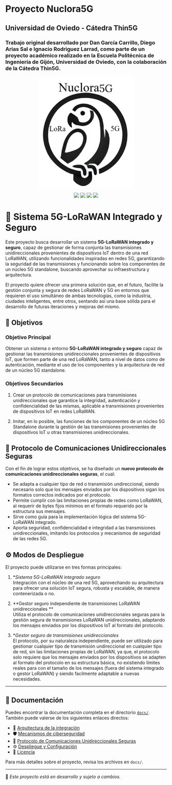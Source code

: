 # Proyecto Nuclora5G
## Universidad de Oviedo - Cátedra Thin5G

### Trabajo original desarrollado por Dan García Carrillo, Diego Arias Sal e Ignacio Rodriguez Larrad, como parte de un proyecto académico realizado en la Escuela Politécnica de Ingeniería de Gijón, Universidad de Oviedo, con la colaboración de la Cátedra Thin5G.

<p align="center">
  <img src="nuclora5G_logo.png" alt="Mi Logo" width="300">
</p>

<p align="center">
  <img src="https://img.shields.io/badge/Python-3.9%2B-blue?style=for-the-badge&logo=python">
  <img src="https://img.shields.io/badge/LoRaWAN-IoT-green?style=for-the-badge&logo=wifi">
  <img src="https://img.shields.io/badge/5G-IOT Integration-steelblue?style=for-the-badge&logo=globe">
  <img src="https://img.shields.io/badge/Versión-1.0.0-brightgreen?style=for-the-badge">
</p>

# 📡 Sistema 5G-LoRaWAN Integrado y Seguro

Este proyecto busca desarrollar un sistema **5G-LoRaWAN integrado y seguro**, capaz de gestionar de forma conjunta las transmisiones unidireccionales provenientes de dispositivos IoT dentro de una red LoRaWAN, utilizando funcionalidades inspiradas en redes 5G, garantizando la seguridad de las transmisiones y funcionando sobre los componentes de un núcleo 5G standalone, buscando aprovechar su infraestructura y arquitectura.

El proyecto quiere ofrecer una primera solución que, en el futuro, facilite la gestión conjunta y segura de redes LoRaWAN y 5G en entornos que requieren el uso simultáneo de ambas tecnologías, como la industria, ciudades inteligentes, entre otros, sentando así una base sólida para el desarrollo de futuras iteraciones y mejoras del mismo.

## 🎯 Objetivos

### Objetivo Principal

Obtener un sistema o entorno **5G-LoRaWAN integrado y seguro** capaz de gestionar las transmisiones unidireccionales provenientes de dispositivos IoT, que formen parte de una red LoRaWAN, tanto a nivel de datos como de autenticación, mediante el uso de los componentes y la arquitectura de red de un núcleo 5G standalone.

### Objetivos Secundarios

1. Crear un protocolo de comunicaciones para transmisiones unidireccionales que garantice la integridad, autenticación y confidencialidad de las mismas, aplicable a transmisiones provenientes de dispositivos IoT en redes LoRaWAN.

2. Imitar, en lo posible, las funciones de los componentes de un núcleo 5G Standalone durante la gestión de las transmisiones provenientes de dispositivos IoT u otras transmisiones unidireccionales.

## 🔐 Protocolo de Comunicaciones Unidireccionales Seguras

Con el fin de lograr estos objetivos, se ha diseñado un **nuevo protocolo de comunicaciones unidireccionales seguras**, el cual:
- Se adapta a cualquier tipo de red o transmisión undireccional, siendo necesario solo que los mensajes enviados por los dispositivos sigan los formatos correctos indicados por el protocolo.
- Permite cumplir con las limitaciones propias de redes como LoRaWAN, al requerir de bytes fijos mínimos en el formato requerido por la estructura sus mensajes.
- Sirve como guía para la implementación lógica del sistema 5G-LoRaWAN integrado.
- Aporta seguridad, confidencialidad e integridad a las transmisiones unidireccionales, imitando los protocolos y mecanismos de seguridad de las redes 5G.

## ⚙️ Modos de Despliegue

El proyecto puede utilizarse en tres formas principales:

1. **Sistema 5G-LoRaWAN integrado seguro*  
   Integración con el núcleo de una red 5G, aprovechando su arquitectura para ofrecer una solución IoT segura, robusta y escalable, de manera contenerizada o no.

2. **Gestor seguro independiente de transmisiones LoRaWAN unidireccionales **  
   Utiliza el protocolo de comunicaciones unidireccionales seguras para la gestión segura de transmisiones LoRaWAN unidireccionales, adaptando los mensajes enviados por los dispositivos IoT
   al formato del protocolo.

3. **Gestor seguro de transmisiones unidireccionales*  
   El protocolo, por su naturaleza independiente, puede ser utilizado para gestionar cualquier tipo de transmisión undireccional en cualquier tipo de red, sin las limitaciones propias de LoRaWAN, ya que, el protocolo solo requiere que los mensajes enviados por los dispositivos se adapten al formato del protocolo en su estructura básica, no existiendo límites reales para con el tamaño de los mensajes (fuera del sistema integrado o gestor LoRaWAN) y siendo facilmente adaptable a nuevas necesidades.
---

## 📖 Documentación

Puedes encontrar la documentación completa en el directorio [`docs/`](docs/). También puede valerse de los siguientes enlaces directos:

- 🧩 [Arquitectura de la integración](docs/arquitectura_red_integrada.md)
- 🛡️ [Mecanismos de ciberseguridad](docs/mecanismos_ciberseguridad.md)
- 📡 [Protocolo de Comunicaciones Unidireccionales Seguras](docs/protocolo.md)   
- ⚙️ [Despliegue y Configuración](docs/instalacion.md)  
- 📜 [Licencia](LICENSE)  


Para más detalles sobre el proyecto, revisa los archivos en `docs/`.

---

📌 *Este proyecto está en desarrollo y sujeto a cambios.*
